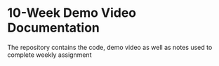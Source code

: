 # 10-Week Demo Video Documentation

The repository contains the code, demo video as well as notes used to complete weekly assignment
